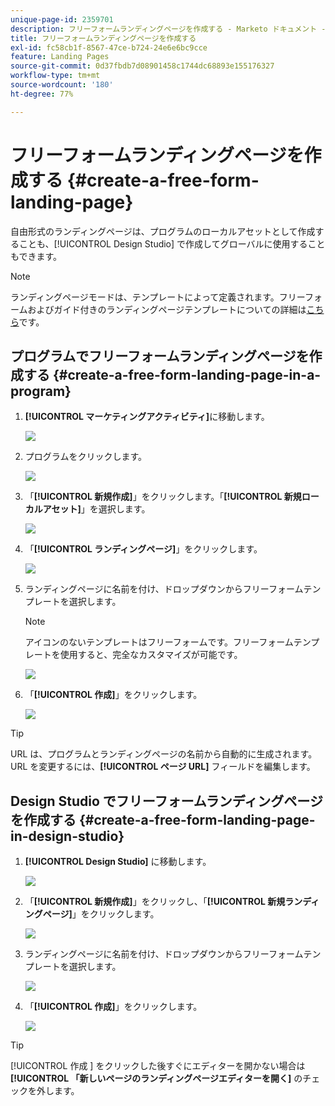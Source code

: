 ```yaml
---
unique-page-id: 2359701
description: フリーフォームランディングページを作成する - Marketo ドキュメント - 製品ドキュメント
title: フリーフォームランディングページを作成する
exl-id: fc58cb1f-8567-47ce-b724-24e6e6bc9cce
feature: Landing Pages
source-git-commit: 0d37fbdb7d08901458c1744dc68893e155176327
workflow-type: tm+mt
source-wordcount: '180'
ht-degree: 77%

---
```


# フリーフォームランディングページを作成する {#create-a-free-form-landing-page}

自由形式のランディングページは、プログラムのローカルアセットとして作成することも、[!UICONTROL Design Studio] で作成してグローバルに使用することもできます。

>[!NOTE]
>
>ランディングページモードは、テンプレートによって定義されます。フリーフォームおよびガイド付きのランディングページテンプレートについての詳細は[こちら](/help/marketo/product-docs/demand-generation/landing-pages/understanding-landing-pages/understanding-free-form-vs-guided-landing-pages.md)です。

## プログラムでフリーフォームランディングページを作成する {#create-a-free-form-landing-page-in-a-program}

1. **[!UICONTROL マーケティングアクティビティ]**&#x200B;に移動します。

   ![](assets/login-marketing-activities.png)

1. プログラムをクリックします。

   ![](assets/image2015-5-19-12-3a46-3a47.png)

1. 「**[!UICONTROL 新規作成]**」をクリックします。「**[!UICONTROL 新規ローカルアセット]**」を選択します。

   ![](assets/image2015-5-19-12-3a47-3a27.png)

1. 「**[!UICONTROL ランディングページ]**」をクリックします。

   ![](assets/image2014-9-16-12-3a58-3a49.png)

1. ランディングページに名前を付け、ドロップダウンからフリーフォームテンプレートを選択します。

   >[!NOTE]
   >
   >アイコンのないテンプレートはフリーフォームです。フリーフォームテンプレートを使用すると、完全なカスタマイズが可能です。

   ![](assets/image2015-5-19-12-3a51-3a13.png)

1. 「**[!UICONTROL 作成]**」をクリックします。

   ![](assets/image2015-5-19-12-3a52-3a8.png)

>[!TIP]
>
>URL は、プログラムとランディングページの名前から自動的に生成されます。URL を変更するには、**[!UICONTROL ページ URL]** フィールドを編集します。

## Design Studio でフリーフォームランディングページを作成する {#create-a-free-form-landing-page-in-design-studio}

1. **[!UICONTROL Design Studio]** に移動します。

   ![](assets/designstudio.png)

1. 「**[!UICONTROL 新規作成]**」をクリックし、「**[!UICONTROL 新規ランディングページ]**」をクリックします。

   ![](assets/image2014-9-16-13-3a0-3a43.png)

1. ランディングページに名前を付け、ドロップダウンからフリーフォームテンプレートを選択します。

   ![](assets/image2015-5-19-13-3a30-3a25.png)

1. 「**[!UICONTROL 作成]**」をクリックします。

   ![](assets/image2015-5-19-13-3a33-3a43.png)

>[!TIP]
>
>[!UICONTROL  作成 ] をクリックした後すぐにエディターを開かない場合は **[!UICONTROL 「新しいページのランディングページエディターを開く]** のチェックを外します。
